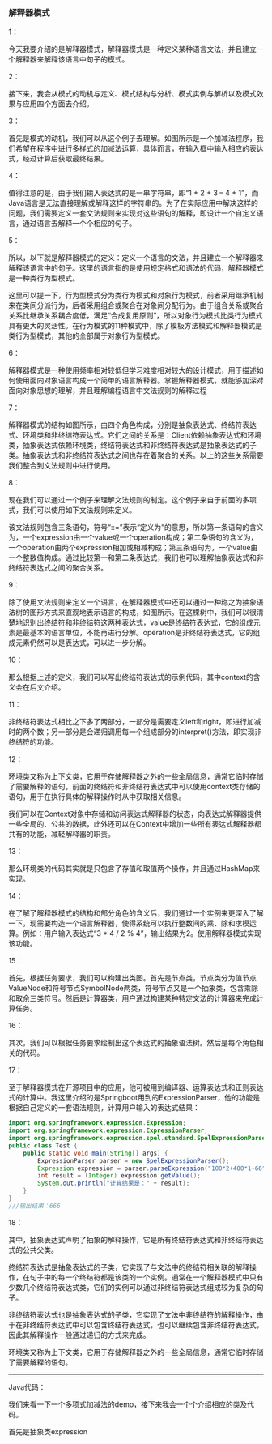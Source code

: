 ### 解释器模式

1：

今天我要介绍的是解释器模式，解释器模式是一种定义某种语言文法，并且建立一个解释器来解释该语言中句子的模式。

2：

接下来，我会从模式的动机与定义、模式结构与分析、模式实例与解析以及模式效果与应用四个方面去介绍。

3：

首先是模式的动机，我们可以从这个例子去理解。如图所示是一个加减法程序，我们希望在程序中进行多样式的加减法运算，具体而言，在输入框中输入相应的表达式，经过计算后获取最终结果。

4：

值得注意的是，由于我们输入表达式的是一串字符串，即“1 + 2 + 3 – 4 + 1”，而Java语言是无法直接理解或解释这样的字符串的。为了在实际应用中解决这样的问题，我们需要定义一套文法规则来实现对这些语句的解释，即设计一个自定义语言，通过语言去解释一个个相应的句子。

5：

所以，以下就是解释器模式的定义：定义一个语言的文法，并且建立一个解释器来解释该语言中的句子。这里的语言指的是使用规定格式和语法的代码，解释器模式是一种类行为型模式。

这里可以提一下，行为型模式分为类行为模式和对象行为模式，前者采用继承机制来在类间分派行为，后者采用组合或聚合在对象间分配行为。由于组合关系或聚合关系比继承关系耦合度低，满足“合成复用原则”，所以对象行为模式比类行为模式具有更大的灵活性。在行为模式的11种模式中，除了模板方法模式和解释器模式是类行为型模式，其他的全部属于对象行为型模式。

6：

解释器模式是一种使用频率相对较低但学习难度相对较大的设计模式，用于描述如何使用面向对象语言构成一个简单的语言解释器。掌握解释器模式，就能够加深对面向对象思想的理解，并且理解编程语言中文法规则的解释过程

7：

解释器模式的结构如图所示，由四个角色构成，分别是抽象表达式、终结符表达式、环境类和非终结符表达式。它们之间的关系是：Client依赖抽象表达式和环境类，抽象表达式依赖环境类，终结符表达式和非终结符表达式是抽象表达式的子类。抽象表达式和非终结符表达式之间也存在着聚合的关系。以上的这些关系需要我们整合到文法规则中进行使用。

8：

现在我们可以通过一个例子来理解文法规则的制定。这个例子来自于前面的多项式，我们可以使用如下文法规则来定义。

该文法规则包含三条语句，符号“::=”表示“定义为”的意思，所以第一条语句的含义为，一个expression由一个value或一个operation构成；第二条语句的含义为，一个operation由两个expression相加或相减构成；第三条语句为，一个value由一个整数值构成。通过比较第一和第二条表达式，我们也可以理解抽象表达式和非终结符表达式之间的聚合关系。

9：

除了使用文法规则来定义一个语言，在解释器模式中还可以通过一种称之为抽象语法树的图形方式来直观地表示语言的构成，如图所示。在这棵树中，我们可以很清楚地识别出终结符和非终结符这两种表达式，value是终结符表达式，它的组成元素是最基本的语言单位，不能再进行分解。operation是非终结符表达式，它的组成元素仍然可以是表达式，可以进一步分解。

10：

那么根据上述的定义，我们可以写出终结符表达式的示例代码，其中context的含义会在后文介绍。

11：

非终结符表达式相比之下多了两部分，一部分是需要定义left和right，即进行加减时的两个数；另一部分是会递归调用每一个组成部分的interpret()方法，即实现非终结符的功能。

12：

环境类又称为上下文类，它用于存储解释器之外的一些全局信息，通常它临时存储了需要解释的语句，前面的终结符和非终结符表达式中可以使用context类存储的语句，用于在执行具体的解释操作时从中获取相关信息。

我们可以在Context对象中存储和访问表达式解释器的状态，向表达式解释器提供一些全局的、公共的数据，此外还可以在Context中增加一些所有表达式解释器都共有的功能，减轻解释器的职责。

13：

那么环境类的代码其实就是只包含了存值和取值两个操作，并且通过HashMap来实现。

14：

在了解了解释器模式的结构和部分角色的含义后，我们通过一个实例来更深入了解一下，现需要构造一个语言解释器，使得系统可以执行整数间的乘、除和求模运算。例如：用户输入表达式“3 * 4 / 2 % 4”，输出结果为2。使用解释器模式实现该功能。

15：

首先，根据任务要求，我们可以构建出类图。首先是节点类，节点类分为值节点ValueNode和符号节点SymbolNode两类，符号节点又是一个抽象类，包含乘除和取余三类符号。然后是计算器类，用户通过构建某种特定文法的计算器来完成计算任务。

16：

其次，我们可以根据任务要求绘制出这个表达式的抽象语法树。然后是每个角色相关的代码。

17：

至于解释器模式在开源项目中的应用，他可被用到编译器、运算表达式和正则表达式的计算中。我这里介绍的是Springboot用到的ExpressionParser，他的功能是根据自己定义的一套语法规则，计算用户输入的表达式结果：

```java
import org.springframework.expression.Expression;
import org.springframework.expression.ExpressionParser;
import org.springframework.expression.spel.standard.SpelExpressionParser;
public class Test {
    public static void main(String[] args) {
        ExpressionParser parser = new SpelExpressionParser();
        Expression expression = parser.parseExpression("100*2+400*1+66");
        int result = (Integer) expression.getValue();
        System.out.println("计算结果是：" + result);
    }
}
///输出结果：666
```

18：



其中，抽象表达式声明了抽象的解释操作，它是所有终结符表达式和非终结符表达式的公共父类。

终结符表达式是抽象表达式的子类，它实现了与文法中的终结符相关联的解释操作，在句子中的每一个终结符都是该类的一个实例。通常在一个解释器模式中只有少数几个终结符表达式类，它们的实例可以通过非终结符表达式组成较为复杂的句子。

非终结符表达式也是抽象表达式的子类，它实现了文法中非终结符的解释操作，由于在非终结符表达式中可以包含终结符表达式，也可以继续包含非终结符表达式，因此其解释操作一般通过递归的方式来完成。

环境类又称为上下文类，它用于存储解释器之外的一些全局信息，通常它临时存储了需要解释的语句。

---

Java代码：

我们来看一下一个多项式加减法的demo，接下来我会一个个介绍相应的类及代码。

首先是抽象类expression

